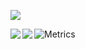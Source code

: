 ![](https://komarev.com/ghpvc/?username=pokopoko02)

![Metrics](https://metrics.lecoq.io/pokopoko02?template=classic&config.timezone=Asia%2FTokyo)
<a href="https://github.com/anuraghazra/github-readme-stats">
  <img align="left" src="https://github-readme-stats.vercel.app/api?username=pokopoko02&count_private=true&show_icons=true&theme=tokyonight"/>
</a>
<a href="https://github.com/anuraghazra/github-readme-stats">
  <img align="left" src="https://github-readme-stats.vercel.app/api/top-langs/?username=pokopoko02&show_icons=true&theme=tokyonight"/>
</a>
